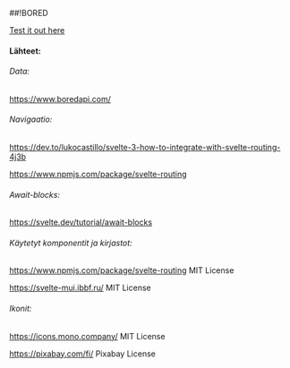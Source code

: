##!BORED

[Test it out here](https://bored-omega.vercel.app/form)




#### Lähteet:

###### Data: 
https://www.boredapi.com/ 

###### Navigaatio: 

https://dev.to/lukocastillo/svelte-3-how-to-integrate-with-svelte-routing-4j3b

https://www.npmjs.com/package/svelte-routing

###### Await-blocks:
https://svelte.dev/tutorial/await-blocks 


###### Käytetyt komponentit ja kirjastot:

https://www.npmjs.com/package/svelte-routing
MIT License

https://svelte-mui.ibbf.ru/
MIT License

###### Ikonit:

https://icons.mono.company/
MIT License

https://pixabay.com/fi/
Pixabay License 
